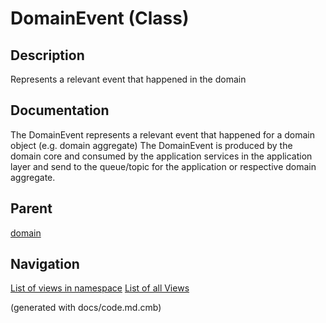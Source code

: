# DomainEvent (Class)

## Description
Represents a relevant event that happened in the domain


## Documentation
The DomainEvent represents a relevant event that happened for a domain object (e.g. domain aggregate)
                The DomainEvent is produced by the domain core and consumed by the application services
                in the application layer and send to the queue/topic for the application or respective domain aggregate.
## Parent
[domain](../../../../../software-development/architecture/blueprint/clean-architecture/domain.md)


## Navigation
[List of views in namespace](./views-in-namespace.md)
[List of all Views](../../../../../views.md)

(generated with docs/code.md.cmb)
